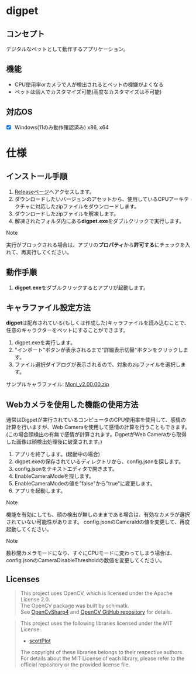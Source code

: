 # digpet
## コンセプト
デジタルなペットとして動作するアプリケーション。
## 機能
- CPU使用率orカメラで人が検出されるとペットの機嫌がよくなる
- ペットは個人でカスタマイズ可能(高度なカスタマイズは不可能)
## 対応OS
- [x] Windows(11のみ動作確認済み) x86, x64

# 仕様
## インストール手順
1. [Releaseページ](https://github.com/RFTtama/digpet/releases)へアクセスします。
2. ダウンロードしたいバージョンのアセットから、使用しているCPUアーキテクチャに対応したzipファイルをダウンロードします。
3. ダウンロードしたzipファイルを解凍します。
4. 解凍されたフォルダ内にある**digpet.exe**をダブルクリックで実行します。
> [!NOTE]
> 実行がブロックされる場合は、アプリの**プロパティ**から**許可する**にチェックを入れて、再実行してください。
## 動作手順
1. **digpet.exe**をダブルクリックするとアプリが起動します。

## キャラファイル設定方法
**digpet**は配布されている(もしくは作成した)キャラファイルを読み込むことで、任意のキャラクターをペットにすることができます。
1. digpet.exeを実行します。
2. "インポート"ボタンが表示されるまで"詳細表示切替"ボタンをクリックします。
3. ファイル選択ダイアログが表示されるので、対象のzipファイルを選択します。

サンプルキャラファイル: [Moni_v2.00.00.zip](https://github.com/user-attachments/files/20272453/Moni_v2.00.00.zip)


## Webカメラを使用した機能の使用方法
通常はDigpetが実行されているコンピュータのCPU使用率を使用して、感情の計算を行いますが、Web Cameraを使用して感情の計算を行うこともできます。
(この場合顔検出の有無で感情が計算されます。DgpetがWeb Cameraから取得した画像は顔検出処理後に破棄されます。)
1. アプリを終了します。(起動中の場合)
2. digpet.exeの保存されているディレクトリから、config.jsonを探します。
3. config.jsonをテキストエディタで開きます。
4. EnableCameraModeを探します。
5. EnableCameraModeの値を"false"から"true"に変更します。
6. アプリを起動します。

> [!NOTE]
> 機能を有効にしても、顔の検出が無しのままである場合は、有効なカメラが選択されていない可能性があります。
> config.jsonのCameraIdの値を変更して、再度起動してください。

> [!NOTE]
> 数秒間カメラモードになり、すぐにCPUモードに変わってしまう場合は、
> config.jsonのCameraDisableThresholdの数値を変更してください。

## Licenses
> This project uses OpenCV, which is licensed under the Apache License 2.0.<br>
> The OpenCV package was built by schimatk.<br>
> See [OpenCvSharp4](https://github.com/shimat/opencvsharp) and [OpenCV GitHub repository](https://github.com/opencv/opencv) for details.<br>

> This project uses the following libraries licensed under the MIT License:
> 
> - [scottPlot](https://github.com/ScottPlot/ScottPlot)
> 
> The copyright of these libraries belongs to their respective authors.  
> For details about the MIT License of each library, please refer to the official repository or the provided license file.
